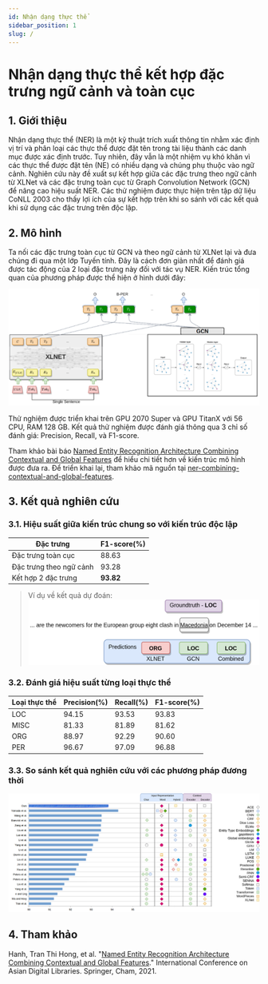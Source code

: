 ```yaml
---
id: Nhận dạng thực thể
sidebar_position: 1
slug: /
---
```


# Nhận dạng thực thể kết hợp đặc trưng ngữ cảnh và toàn cục

## 1. Giới thiệu

Nhận dạng thực thể (NER) là một kỹ thuật trích xuất thông tin nhằm xác định vị trí và phân loại các thực thể được đặt tên trong tài liệu thành các danh mục được xác định trước. Tuy nhiên, đây vẫn là một nhiệm vụ khó khăn vì các thực thể được đặt tên (NE) có nhiều dạng và chúng phụ thuộc vào ngữ cảnh. Nghiên cứu này đề xuất sự kết hợp giữa các đặc trưng theo ngữ cảnh từ XLNet và các đặc trưng toàn cục từ Graph Convolution Network (GCN) để nâng cao hiệu suất NER. Các thử nghiệm được thực hiện trên tập dữ liệu CoNLL 2003 cho thấy lợi ích của sự kết hợp trên khi so sánh với các kết quả khi sử dụng các đặc trưng trên độc lập.

## 2. Mô hình

Ta nối các đặc trưng toàn cục từ GCN và theo ngữ cảnh từ XLNet lại và đưa chúng đi qua một lớp Tuyến tính. Đây là cách đơn giản nhất để đánh giá được tác động của 2 loại đặc trưng này đối với tác vụ NER. Kiến trúc tổng quan của phương pháp được thể hiện ở hình dưới đây:

![Kiến trúc tổng quan](./imgs/method-joint.png)

Thử nghiệm được triển khai trên GPU 2070 Super và GPU TitanX với 56 CPU, RAM 128 GB. Kết quả thử nghiệm được đánh giá thông qua 3 chỉ số đánh giá: Precision, Recall, và F1-score.

Tham khảo bài báo [Named Entity Recognition Architecture Combining Contextual and Global Features](https://arxiv.org/pdf/2112.08033.pdf) để hiểu chi tiết hơn về kiến trúc mô hình được đưa ra. Để triển khai lại, tham khảo mã nguồn tại [ner-combining-contextual-and-global-features](https://github.com/honghanhh/ner-combining-contextual-and-global-features).

## 3. Kết quả nghiên cứu

### 3.1. Hiệu suất giữa kiến trúc chung so với kiến trúc độc lập

| Đặc trưng               | F1-score(%) |
| ----------------------- | ----------- |
| Đặc trưng toàn cục      | 88.63       |
| Đặc trưng theo ngữ cảnh | 93.28       |
| Kết hợp 2 đặc trưng     | **93.82**   |

> Ví dụ về kết quả dự đoán:
> ![Ví dụ về kết quả dự đoán](./imgs/example_v0.png)

### 3.2. Đánh giá hiệu suất từng loại thực thể

| Loại thực thể | Precision(%) | Recall(%) | F1-score(%) |
| ------------- | ------------ | --------- | ----------- |
| LOC           | 94.15        | 93.53     | 93.83       |
| MISC          | 81.33        | 81.89     | 81.62       |
| ORG           | 88.97        | 92.29     | 90.60       |
| PER           | 96.67        | 97.09     | 96.88       |

### 3.3. So sánh kết quả nghiên cứu với các phương pháp đương thời

![So sánh kết quả nghiên cứu](./imgs/sota.png)

## 4. Tham khảo

Hanh, Tran Thi Hong, et al. "[Named Entity Recognition Architecture Combining Contextual and Global Features](https://link.springer.com/chapter/10.1007/978-3-030-91669-5_21)." International Conference on Asian Digital Libraries. Springer, Cham, 2021.
